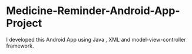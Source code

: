 # Medicine-Reminder-Android-App-Project
I developed this Android  App using Java , XML and model-view-controller framework.
